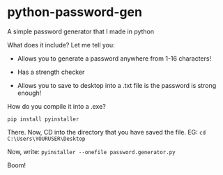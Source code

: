 # python-password-gen
A simple password generator that I made in python

What does it include? Let me tell you:

- Allows you to generate a password anywhere from 1-16 characters!

- Has a strength checker

- Allows you to save to desktop into a .txt file is the password is strong enough!


How do you compile it into a .exe?

`pip install pyinstaller`

There. Now, CD into the directory that you have saved the file. EG: `cd C:\Users\YOURUSER\Desktop`

Now, write: `pyinstaller --onefile password.generator.py`

Boom!
